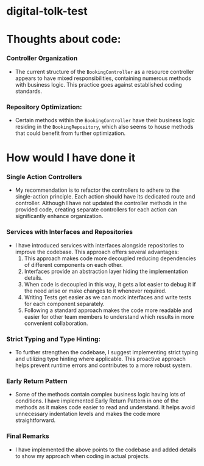 # digital-tolk-test

# Thoughts about code:
### Controller Organization
- The current structure of the `BookingController` as a resource controller appears to have mixed responsibilities, containing numerous methods with business logic. This practice goes against established coding standards.
### Repository Optimization:
- Certain methods within the `BookingController` have their business logic residing in the `BookingRepository`, which also seems to house methods that could benefit from further optimization.

# How would I have done it
### Single Action Controllers
- My recommendation is to refactor the controllers to adhere to the single-action principle. Each action should have its dedicated route and controller. Although I have not updated the controller methods in the provided code, creating separate controllers for each action can significantly enhance organization.
### Services with Interfaces and Repositories
- I have introduced services with interfaces alongside repositories to improve the codebase. This approach offers several advantages:
  1. This approach makes code more decoupled reducing dependencies of different components on each other.
  2. Interfaces provide an abstraction layer hiding the implementation details.
  3. When code is decoupled in this way, it gets a lot easier to debug it if the need arise or make changes to it whenever required.
  4. Writing Tests get easier as we can mock interfaces and write tests for each component separately.
  5. Following a standard approach makes the code more readable and easier for other team members to understand which results in more convenient collaboration.
### Strict Typing and Type Hinting:
- To further strengthen the codebase, I suggest implementing strict typing and utilizing type hinting where applicable. This proactive approach helps prevent runtime errors and contributes to a more robust system.
### Early Return Pattern
- Some of the methods contain complex business logic having lots of conditions. I have implemented Early Return Pattern in one of the methods as it makes code easier to read and understand. It helps avoid unnecessary indentation levels and makes the code more straightforward.
### Final Remarks
- I have implemented the above points to the codebase and added details to show my approach when coding in actual projects.
